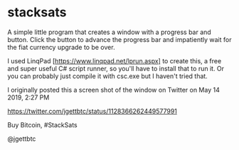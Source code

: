 # stacksats

A simple little program that creates a window with a progress bar and button. Click the button to advance the progress bar and impatiently wait for the fiat currency upgrade to be over.

I used LinqPad [https://www.linqpad.net/lprun.aspx] to create this, a free and super useful C# script runner, so you'll have to install that to run it. Or you can probably just compile it with csc.exe but I haven't tried that.

I originally posted this a screen shot of the window on Twitter on May 14 2019, 2:27 PM

https://twitter.com/jgettbtc/status/1128366262449577991

Buy Bitcoin, #StackSats

@jgettbtc
